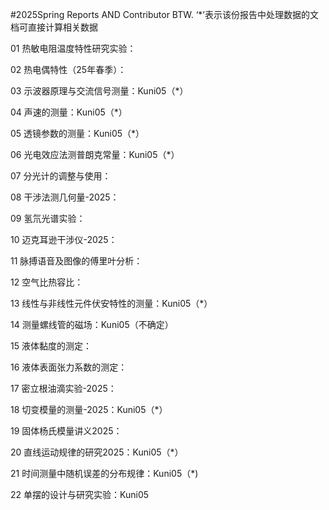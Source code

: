 #2025Spring Reports AND Contributor
BTW. ‘*’表示该份报告中处理数据的文档可直接计算相关数据

01 热敏电阻温度特性研究实验：

02 热电偶特性（25年春季）：

03 示波器原理与交流信号测量：Kuni05（*）

04 声速的测量：Kuni05（*）

05 透镜参数的测量：Kuni05（*）

06 光电效应法测普朗克常量：Kuni05（*）

07 分光计的调整与使用：

08 干涉法测几何量-2025：

09 氢氘光谱实验：

10 迈克耳逊干涉仪-2025：

11 脉搏语音及图像的傅里叶分析：

12 空气比热容比：

13 线性与非线性元件伏安特性的测量：Kuni05（*）

14 测量螺线管的磁场：Kuni05（不确定）

15 液体黏度的测定：

16 液体表面张力系数的测定：

17 密立根油滴实验-2025：

18 切变模量的测量-2025：Kuni05（*）

19 固体杨氏模量讲义2025：

20 直线运动规律的研究2025：Kuni05（*）

21 时间测量中随机误差的分布规律：Kuni05（*)

22 单摆的设计与研究实验：Kuni05
